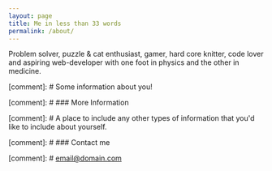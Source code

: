```yaml
---
layout: page
title: Me in less than 33 words
permalink: /about/
---
```


Problem solver, puzzle & cat enthusiast, gamer, hard core knitter, code lover and aspiring web-developer with one foot in physics and the other in medicine.   

[comment]: # Some information about you!

[comment]: # ### More Information

[comment]: # A place to include any other types of information that you'd like to include about yourself.

[comment]: # ### Contact me

[comment]: # [email@domain.com](mailto:email@domain.com)
